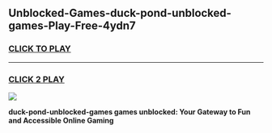 
## Unblocked-Games-duck-pond-unblocked-games-Play-Free-4ydn7
<h3>
<a href="https://premium76.site?title=duck-pond-unblocked-games&ref=18A">CLICK TO PLAY</a></h3>
<hr>

<h3>
<a href="https://premium76.site?title=duck-pond-unblocked-games&ref=18A">CLICK 2 PLAY</a>
  
</h3>

<a href="https://premium76.site?title=duck-pond-unblocked-games&ref=18A"><img src="https://clearcache.store/games.png"></a>


**duck-pond-unblocked-games games unblocked: Your Gateway to Fun and Accessible Online Gaming**

